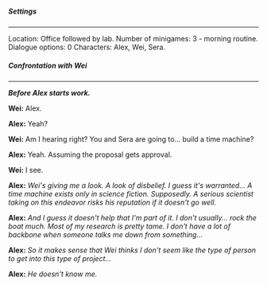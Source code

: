 ##### Settings
---
Location: Office followed by lab.
Number of minigames: 3 - morning routine.
Dialogue options: 0
Characters: Alex, Wei, Sera.

##### Confrontation with Wei
---
***Before Alex starts work.***

**Wei:** Alex.

**Alex:** Yeah?

**Wei:** Am I hearing right? You and Sera are going to... build a time machine?

**Alex:** Yeah. Assuming the proposal gets approval.

**Wei:** I see.

**Alex:** *Wei's giving me a look. A look of disbelief. I guess it's warranted... A time machine exists only in science fiction. Supposedly. A serious scientist taking on this endeavor risks his reputation if it doesn't go well.*

**Alex:** *And I guess it doesn't help that I'm part of it. I don't usually... rock the boat much. Most of my research is pretty tame. I don't have a lot of backbone when someone talks me down from something...*

**Alex:** *So it makes sense that Wei thinks I don't seem like the type of person to get into this type of project...*

**Alex:** *He doesn't know me.*

##### 